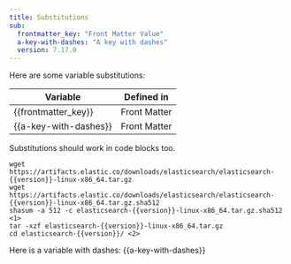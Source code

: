 ```yaml
---
title: Substitutions
sub:
  frontmatter_key: "Front Matter Value"
  a-key-with-dashes: "A key with dashes"
  version: 7.17.0
---
```


Here are some variable substitutions:

| Variable              | Defined in   |
|-----------------------|--------------|
| {{frontmatter_key}}   | Front Matter |
| {{a-key-with-dashes}} | Front Matter |

Substitutions should work in code blocks too.

```{code} sh
wget https://artifacts.elastic.co/downloads/elasticsearch/elasticsearch-{{version}}-linux-x86_64.tar.gz
wget https://artifacts.elastic.co/downloads/elasticsearch/elasticsearch-{{version}}-linux-x86_64.tar.gz.sha512
shasum -a 512 -c elasticsearch-{{version}}-linux-x86_64.tar.gz.sha512 <1>
tar -xzf elasticsearch-{{version}}-linux-x86_64.tar.gz
cd elasticsearch-{{version}}/ <2>
```


Here is a variable with dashes: {{a-key-with-dashes}}
